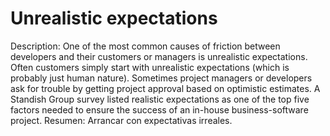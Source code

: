 # Unrealistic expectations

Description: One of the most common causes of friction between developers and their customers or managers is unrealistic expectations. Often customers simply start with unrealistic expectations (which is probably just human nature). Sometimes project managers or developers ask for trouble by getting project approval based on optimistic estimates. A Standish Group survey listed realistic expectations as one of the top five factors needed to ensure the success of an in-house business-software project.
Resumen: Arrancar con expectativas irreales.